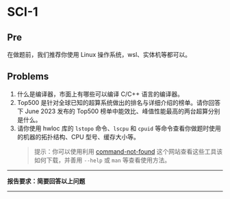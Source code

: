 # SCI-1

## Pre

在做题前，我们推荐你使用 Linux 操作系统，wsl、实体机等都可以。

## Problems

1. 什么是编译器，市面上有哪些可以编译 C/C++ 语言的编译器。
2. Top500 是针对全球已知的超算系统做出的排名与详细介绍的榜单。请你回答下 June 2023 发布的 Top500 榜单中能效比、峰值性能最高的两台超算分别是什么。
3. 请你使用 hwloc 库的 `lstopo` 命令、`lscpu` 和 `cpuid` 等命令查看你做题时使用的机器的拓扑结构、CPU 型号、缓存大小等。
    > 提示：你可以使用利用 [command-not-found](https://command-not-found.com/) 这个网站查看这些工具该如何下载，并善用 `--help` 或 `man` 等查看使用方法。

---

**报告要求：简要回答以上问题**

---